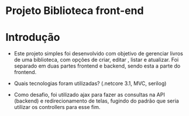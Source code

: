 # Projeto Biblioteca front-end

# Introdução

* Este projeto simples foi desenvolvido com objetivo de gerenciar livros de uma biblioteca, com opções de criar, editar , listar e atualizar. Foi separado em duas partes frontend e backend, sendo esta a parte do frontend.

* Quais tecnologias foram utilizadas?
   (.netcore 3.1, MVC, serilog)

* Como desafio, foi utilizado ajax para fazer as consultas na API (backend) e redirecionamento de telas, fugindo do padrão que seria utilizar os controllers para esse fim.